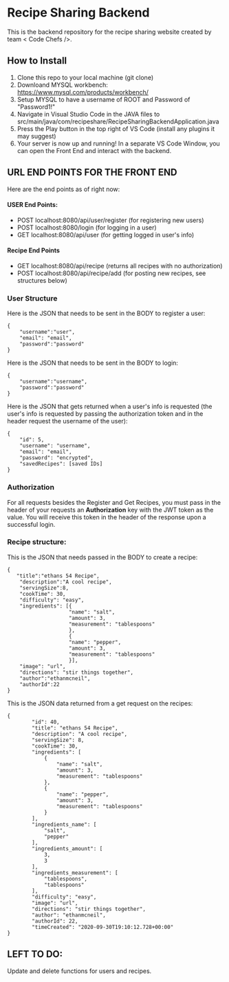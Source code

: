 # Recipe Sharing Backend
This is the backend repository for the recipe sharing website created by team < Code Chefs />.

## How to Install
1. Clone this repo to your local machine (git clone)
2. Downloand MYSQL workbench: https://www.mysql.com/products/workbench/
3. Setup MYSQL to have a username of ROOT and Password of "Password1!"
4. Navigate in Visual Studio Code in the JAVA files to src/main/java/com/recipeshare/RecipeSharingBackendApplication.java
5. Press the Play button in the top right of VS Code (install any plugins it may suggest)
6. Your server is now up and running! In a separate VS Code Window, you can open the Front End and interact with the backend.

## URL END POINTS FOR THE FRONT END
Here are the end points as of right now:

#### USER End Points:
- POST localhost:8080/api/user/register (for registering new users)
- POST localhost:8080/login (for logging in a user)
- GET localhost:8080/api/user (for getting logged in user's info)

#### Recipe End Points
- GET localhost:8080/api/recipe (returns all recipes with no authorization)
- POST localhost:8080/api/recipe/add (for posting new recipes, see structures below)


### User Structure
Here is the JSON that needs to be sent in the BODY to register a user:
```
{
    "username":"user",
    "email": "email",
    "password":"password"
}
```
Here is the JSON that needs to be sent in the BODY to login:
```
{
    "username":"username",
    "password":"password"
}
```
Here is the JSON that gets returned when a user's info is requested (the user's info is requested by passing the authorization token and in the header request the username of the user):
```
{
    "id": 5,
    "username": "username",
    "email": "email",
    "password": "encrypted",
    "savedRecipes": [saved IDs]
}
```

### Authorization
For all requests besides the Register and Get Recipes, you must pass in the header of your requests an **Authorization** key with the JWT token as the value. You will receive this token in the header of the response upon a successful login.

### Recipe structure:
This is the JSON that needs passed in the BODY to create a recipe:
```
{
   "title":"ethans 54 Recipe",
    "description":"A cool recipe",
    "servingSize":8,
    "cookTime": 30,
	"difficulty": "easy",
    "ingredients": [{
                    "name": "salt",
                    "amount": 3,
                    "measurement": "tablespoons"
                    },
                    {
                    "name": "pepper",
                    "amount": 3,
                    "measurement": "tablespoons"
                    }],
	"image": "url",
	"directions": "stir things together",
	"author":"ethanmcneil",
	"authorId":22
}
```

This is the JSON data returned from a get request on the recipes:
```
{
        "id": 40,
        "title": "ethans 54 Recipe",
        "description": "A cool recipe",
        "servingSize": 8,
        "cookTime": 30,
        "ingredients": [
            {
                "name": "salt",
                "amount": 3,
                "measurement": "tablespoons"
            },
            {
                "name": "pepper",
                "amount": 3,
                "measurement": "tablespoons"
            }
        ],
        "ingredients_name": [
            "salt",
            "pepper"
        ],
        "ingredients_amount": [
            3,
            3
        ],
        "ingredients_measurement": [
            "tablespoons",
            "tablespoons"
        ],
        "difficulty": "easy",
        "image": "url",
        "directions": "stir things together",
        "author": "ethanmcneil",
        "authorId": 22,
        "timeCreated": "2020-09-30T19:10:12.728+00:00"
}
```

## LEFT TO DO:
Update and delete functions for users and recipes.
